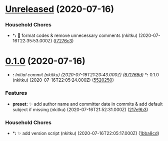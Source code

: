# [Unreleased](https://github.com/nkitku/nk-changelog-gen/compare/v0.1.0...f7276c35dacffe1221a25fb17402e7c7e8a3397c) (2020-07-16)


### Household Chores

* ***:** :art: format codes & remove unnecessary comments (nkitku) (2020-07-16T22:35:53.000Z) ([f7276c3](https://github.com/nkitku/nk-changelog-gen/commit/f7276c35dacffe1221a25fb17402e7c7e8a3397c))
# [0.1.0](https://github.com/nkitku/nk-changelog-gen/compare/671766d78ab1f14cdcea4fd1b10620654fcce390...v0.1.0) (2020-07-16)


* ***:** Initial commit (nkitku) (2020-07-16T21:20:43.000Z) ([671766d](https://github.com/nkitku/nk-changelog-gen/commit/671766d78ab1f14cdcea4fd1b10620654fcce390))* ***:** 0.1.0 (nkitku) (2020-07-16T22:05:24.000Z) ([5520250](https://github.com/nkitku/nk-changelog-gen/commit/5520250afd952c0067e43ca7179585b7a57f30f8))

### Features

* **preset:** :sparkles: add author name and committer date in commits & add default subject if missing (nkitku) (2020-07-16T21:52:31.000Z) ([217e9b3](https://github.com/nkitku/nk-changelog-gen/commit/217e9b32ff9cc9d2e76c40bef9ba728cd1f79c03))

### Household Chores

* ***:** :sparkles: add version script (nkitku) (2020-07-16T22:05:17.000Z) ([1bba8cd](https://github.com/nkitku/nk-changelog-gen/commit/1bba8cd11825daf20ed174795aa5d23b67b9fe4d))
